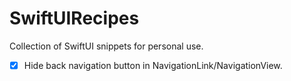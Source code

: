 # SwiftUIRecipes
Collection of SwiftUI snippets for personal use.

- [x] Hide back navigation button in NavigationLink/NavigationView.
